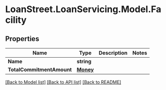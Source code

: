 # LoanStreet.LoanServicing.Model.Facility
## Properties

Name | Type | Description | Notes
------------ | ------------- | ------------- | -------------
**Name** | **string** |  | 
**TotalCommitmentAmount** | [**Money**](Money.md) |  | 

[[Back to Model list]](../README.md#documentation-for-models) [[Back to API list]](../README.md#documentation-for-api-endpoints) [[Back to README]](../README.md)

